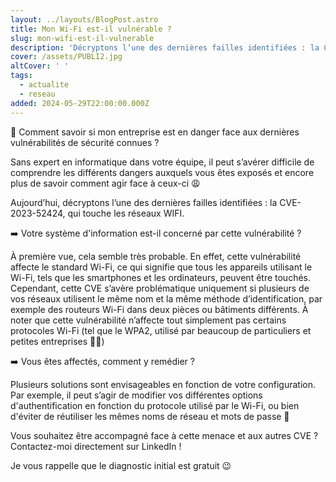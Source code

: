 ```yaml
---
layout: ../layouts/BlogPost.astro
title: Mon Wi-Fi est-il vulnérable ?
slug: mon-wifi-est-il-vulnerable
description: 'Décryptons l’une des dernières failles identifiées : la CVE-2023-52424'
cover: /assets/PUBLI2.jpg
altCover: ' '
tags:
  - actualite
  - reseau
added: 2024-05-29T22:00:00.000Z
---
```


🧐 Comment savoir si mon entreprise est en danger face aux dernières vulnérabilités de sécurité connues ?

Sans expert en informatique dans votre équipe, il peut s’avérer difficile de comprendre les différents dangers auxquels vous êtes exposés et encore plus de savoir comment agir face à ceux-ci 😩

Aujourd’hui, décryptons l’une des dernières failles identifiées : la CVE-2023-52424, qui touche les réseaux WIFI.

➡️ Votre système d'information est-il concerné par cette vulnérabilité ?

À première vue, cela semble très probable. En effet, cette vulnérabilité affecte le standard Wi-Fi, ce qui signifie que tous les appareils utilisant le Wi-Fi, tels que les smartphones et les ordinateurs, peuvent être touchés. Cependant, cette CVE s’avère problématique uniquement si plusieurs de vos réseaux utilisent le même nom et la même méthode d’identification, par exemple des routeurs Wi-Fi dans deux pièces ou bâtiments différents. À noter que cette vulnérabilité n’affecte tout simplement pas certains protocoles Wi-Fi (tel que le WPA2, utilisé par beaucoup de particuliers et petites entreprises 😮‍💨)

➡️ Vous êtes affectés, comment y remédier ?

Plusieurs solutions sont envisageables en fonction de votre configuration. Par exemple, il peut s’agir de modifier vos différentes options d'authentification en fonction du protocole utilisé par le Wi-Fi, ou bien d'éviter de réutiliser les mêmes noms de réseau et mots de passe 🔐

Vous souhaitez être accompagné face à cette menace et aux autres CVE ? Contactez-moi directement sur LinkedIn !

Je vous rappelle que le diagnostic initial est gratuit 😉
